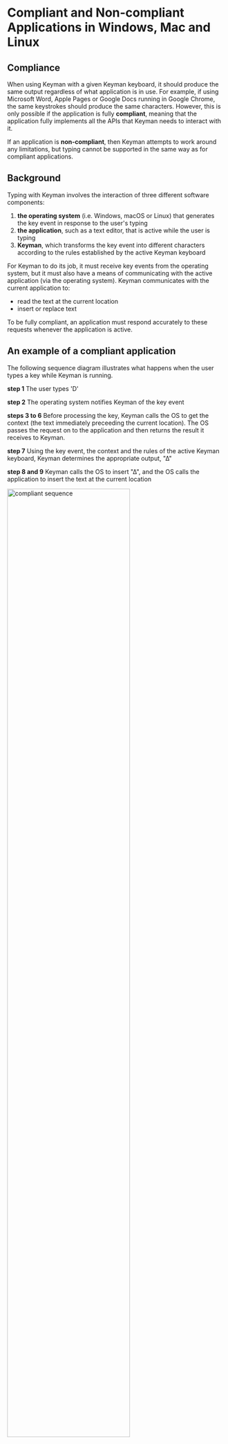 # Compliant and Non-compliant Applications in Windows, Mac and Linux

## Compliance

When using Keyman with a given Keyman keyboard, it should produce the same output regardless of what application is in use. For example, if using Microsoft Word, Apple Pages or Google Docs running in Google Chrome, the same keystrokes should produce the same characters. However, this is only possible if the application is fully **compliant**, meaning that the application fully implements all the APIs that Keyman needs to interact with it.

If an application is **non-compliant**, then Keyman attempts to work around any limitations, but typing cannot be supported in the same way as for compliant applications.

## Background

Typing with Keyman involves the interaction of three different software components:
1. **the operating system** (i.e. Windows, macOS or Linux) that generates the key event in response to the user's typing
1. **the application**, such as a text editor, that is active while the user is typing
1. **Keyman**, which transforms the key event into different characters according to the rules established by the active Keyman keyboard

For Keyman to do its job, it must receive key events from the operating system, but it must also have a means of communicating with the active application (via the operating system). Keyman communicates with the current application to:
* read the text at the current location
* insert or replace text

To be fully compliant, an application must respond accurately to these requests whenever the application is active.

## An example of a compliant application

The following sequence diagram illustrates what happens when the user types a key while Keyman is running.

**step 1** The user types 'D'

**step 2**  The operating system notifies Keyman of the key event

**steps 3 to 6**  Before processing the key, Keyman calls the OS to get the context (the text immediately preceeding the current location). The OS passes the request on to the application and then returns the result it receives to Keyman.

**step 7**  Using the key event, the context and the rules of the active Keyman keyboard, Keyman determines the appropriate output, "∆"

**step 8 and 9** Keyman calls the OS to insert "∆", and the OS calls the application to insert the text at the current location

<img src="./assets/kb0118/generic-compliant-app-sequence.png" width="75%" alt="compliant sequence"/>


## The importance of context

If Keyman keyboards were limited to simply mapping one key to one character, context would not be important. For example, typing 'a' produces '&#x3b1;' and typing 'b' produces '&#x3b2;'.

However, many keyboards implement complex rules that depend on a sequence of multiple characters. With these rules, output of a key depends on the key typed and also the context.

For example, suppose that the user just typed the apostrophe in the following text:

>I always order the club sandwich at our corner caf'


If the active Keyman keyboard is `EuroLatin(SIL)`, and the user now types the letter **'e'**, Keyman will not simply output the character 'e'. Instead, it will see that the previous character typed was an apostrophe, and it will combine this with the 'e' and output an '&#x00e9;'. Keyman will insert this character in place of the existing apostrophe to produce the following text:

>I always order the club sandwich at our corner café

Without knowing the context, Keyman is unable to execute rules like this.

## Non-compliant behavior

An application is considered non-compliant when it does not fully support the APIs that Keyman needs to communicate with it. Without compliant APIs Keyman may be unable to:
- get the current location where the user is typing
- get the current selection
- read the context
- insert text
- delete or replace text

## Working around non-compliant behavior

Applications that are not compliant can still be used with Keyman, and in many cases Keyman may function as expected. In some situations, Keyman's attempt to work around the limitations of a non-compliant application will result in inconsistent behavior.

### Inability to insert text

If the API to insert text into the application is not supported using an API, Keyman can work around this by generating individual key events to insert the text.                                                                                 
### Inability to replace text

 If the API to replace or delete text is not supported, then Keyman generates backspace key events which are consumed by the application. 

This workaround can cause unexpected output when the application deletes more text than Keyman intended. If Keyman sends two backspaces to delete two codepoints, the application may delete an entire composed character consisting of two codepoints for the first backspace and then delete an additional character that should have remained untouched for the second backspace.

### Inability to read context

Keyman works around an application that is unable to read the context by keeping a small buffer of its recent output. Keyman can use the new key event combined with this buffer to determine the correct output.

The buffer maintained by Keyman will become stale if the user does anything to invalidate the context, such as:

- using the mouse to move the insertion point
- using a command key to move the insertion point
- using arrow keys to change the location
- pressing the home, end, page up or page down keys
- using a menu shortcut or hotkey to insert or remove text or move to a different location or document
- switching to another application

Keyman watches for all these context-changing events to determine whether its buffered context is still valid. If it detects one of these context-changing events, then it discards its buffer and assumes an empty context. This has the effect of Keyman appearing to forget where it was because it has no knowledge of its location in the document.

It is probably not a common occurrence, but if the context is invalidated while the user is in the middle of typing a sequence of keys, then Keyman will not recognize the sequence, and it will need to be retyped.

## Compliance on the Mac

On macOS, there are three APIs that Keyman can call to support typing in the client application. These are as follows:

**`(NSRange) selectedRange`**

 This API returns a range that represents the location and length of the current selection. When no text is selected, it returns a length of zero.

**`(NSAttributedString *) attributedSubstringFromRange:(NSRange) range`**

This API returns the text found at the location and length of the specified range. The context is found by calling this API and passing the location returned from `selectedRange`.

**`insertText:(id) string replacementRange:(NSRange) replacementRange`**

This API inserts a string of text at the specified location, replacing the text over the specified length.

The following sequence diagram shows how these APIs are used when a user types a key.

**step 1** The user types 'D'

**step 2**  macOS notifies Keyman of the key event

**steps 3 to 6**  Before processing the key, Keyman calls macOS to get the current location, and macOS passes the request to the application

**steps 7 to 10**  Keyman calls macOS to get the context using the current location, and macOS passes the request on to the application and then returns the result it receives to Keyman.

**step 11**  Using the key event, the context and the rules of the active Keyman keyboard, Keyman determines the appropriate output, "∆"

**step 12 and 13** Keyman calls macOS to insert "∆" at the current location, and macOS passes the request to the application 

<img src="./assets/kb0118/mac-compliant-app-sequence.png" width="75%" alt="compliant sequence"/>


### Non-compliance on the Mac

With macOS, setting the context and inserting or replacing text are dependent on knowing the current location. So if `selectedRange` does not return a valid location or length, then Keyman does not know where to read the context from or where to insert its output.

Non-compliant applications usually return zero or some other constant regardless of where the user is typing, and Keyman can detect this by checking the location returned before and after the first key event.

Other non-compliant applications may return the correct result for `selectedRange` but then return nil for `attributedSubstringFromRange`. This is also easy for Keyman to detect by checking a result after text has been inserted.

